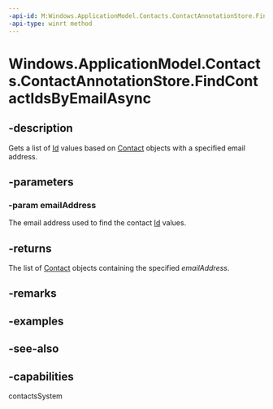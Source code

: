 ```yaml
---
-api-id: M:Windows.ApplicationModel.Contacts.ContactAnnotationStore.FindContactIdsByEmailAsync(System.String)
-api-type: winrt method
---
```


<!-- Method syntax
public Windows.Foundation.IAsyncOperation<Windows.Foundation.Collections.IVectorView<string>> FindContactIdsByEmailAsync(System.String emailAddress)
-->

# Windows.ApplicationModel.Contacts.ContactAnnotationStore.FindContactIdsByEmailAsync

## -description
Gets a list of [Id](contact_id.md) values based on [Contact](contact.md) objects with a specified email address.

## -parameters
### -param emailAddress
The email address used to find the contact [Id](contact_id.md) values.

## -returns
The list of [Contact](contact.md) objects containing the specified *emailAddress*.

## -remarks

## -examples

## -see-also

## -capabilities
contactsSystem
